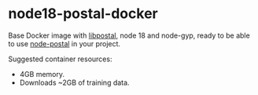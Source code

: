 # node18-postal-docker
Base Docker image with [libpostal](https://github.com/openvenues/libpostal), node 18 and node-gyp, ready to be able to use [node-postal](https://github.com/openvenues/node-postal) in your project.

Suggested container resources:

- 4GB memory.
- Downloads ~2GB of training data.
